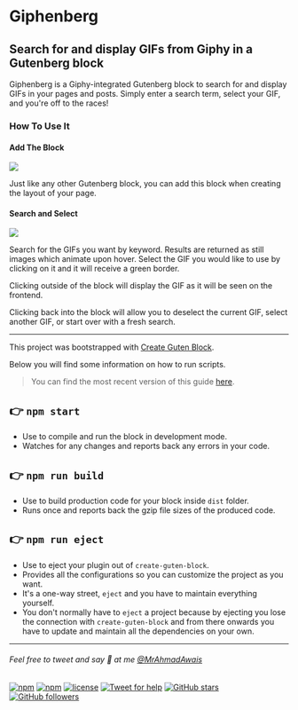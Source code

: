 # Giphenberg
## Search for and display GIFs from Giphy in a Gutenberg block

Giphenberg is a Giphy-integrated Gutenberg block to search for and display GIFs in your pages and posts. Simply enter a search term, select your GIF, and you're off to the races!

### How To Use It
#### Add The Block
![](https://dl.dropbox.com/s/rqpegragxuntrxg/giphenberg-how-to01.gif?dl=0)

Just like any other Gutenberg block, you can add this block when creating the layout of your page.

#### Search and Select
![](https://dl.dropbox.com/s/opij4wd5ly72xbx/giphenberg-how-to02.gif?dl=0)

Search for the GIFs you want by keyword. Results are returned as still images which animate upon hover. Select the GIF you would like to use by clicking on it and it will receive a green border.

Clicking outside of the block will display the GIF as it will be seen on the frontend.

Clicking back into the block will allow you to deselect the current GIF, select another GIF, or start over with a fresh search.

---

This project was bootstrapped with [Create Guten Block](https://github.com/ahmadawais/create-guten-block).

Below you will find some information on how to run scripts.

>You can find the most recent version of this guide [here](https://github.com/ahmadawais/create-guten-block).

## 👉  `npm start`
- Use to compile and run the block in development mode.
- Watches for any changes and reports back any errors in your code.

## 👉  `npm run build`
- Use to build production code for your block inside `dist` folder.
- Runs once and reports back the gzip file sizes of the produced code.

## 👉  `npm run eject`
- Use to eject your plugin out of `create-guten-block`.
- Provides all the configurations so you can customize the project as you want.
- It's a one-way street, `eject` and you have to maintain everything yourself.
- You don't normally have to `eject` a project because by ejecting you lose the connection with `create-guten-block` and from there onwards you have to update and maintain all the dependencies on your own.

---

###### Feel free to tweet and say 👋 at me [@MrAhmadAwais](https://twitter.com/mrahmadawais/)

[![npm](https://img.shields.io/npm/v/create-guten-block.svg?style=flat-square)](https://www.npmjs.com/package/create-guten-block) [![npm](https://img.shields.io/npm/dt/create-guten-block.svg?style=flat-square&label=downloads)](https://www.npmjs.com/package/create-guten-block)  [![license](https://img.shields.io/github/license/mashape/apistatus.svg?style=flat-square)](https://github.com/ahmadawais/create-guten-block) [![Tweet for help](https://img.shields.io/twitter/follow/mrahmadawais.svg?style=social&label=Tweet%20@MrAhmadAwais)](https://twitter.com/mrahmadawais/) [![GitHub stars](https://img.shields.io/github/stars/ahmadawais/create-guten-block.svg?style=social&label=Stars)](https://github.com/ahmadawais/create-guten-block/stargazers) [![GitHub followers](https://img.shields.io/github/followers/ahmadawais.svg?style=social&label=Follow)](https://github.com/ahmadawais?tab=followers)
